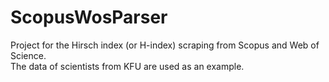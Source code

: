 # ScopusWosParser

Project for the Hirsch index (or H-index) scraping from Scopus and Web of Science.<br>
The data of scientists from KFU are used as an example.
